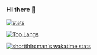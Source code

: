 ### Hi there 👋

[![stats](https://github-readme-stats.vercel.app/api?username=shortthirdman&show_icons=true&count_private=true&theme=react&include_all_commits=true)](https://github.com/anuraghazra/github-readme-stats)

[![Top Langs](https://github-readme-stats.vercel.app/api/top-langs/?username=shortthirdman&langs_count=10&theme=react)](https://github.com/anuraghazra/github-readme-stats)

[![shortthirdman's wakatime stats](https://github-readme-stats.vercel.app/api/wakatime?username=shortthirdman&theme=react)](https://github.com/anuraghazra/github-readme-stats)

<!--
**shortthirdman/shortthirdman** is a ✨ _special_ ✨ repository because its `README.md` (this file) appears on your GitHub profile.

Here are some ideas to get you started:

- 🔭 I’m currently working on ...
- 🌱 I’m currently learning ...
- 👯 I’m looking to collaborate on ...
- 🤔 I’m looking for help with ...
- 💬 Ask me about ...
- 📫 How to reach me: ...
- 😄 Pronouns: ...
- ⚡ Fun fact: ...
-->
